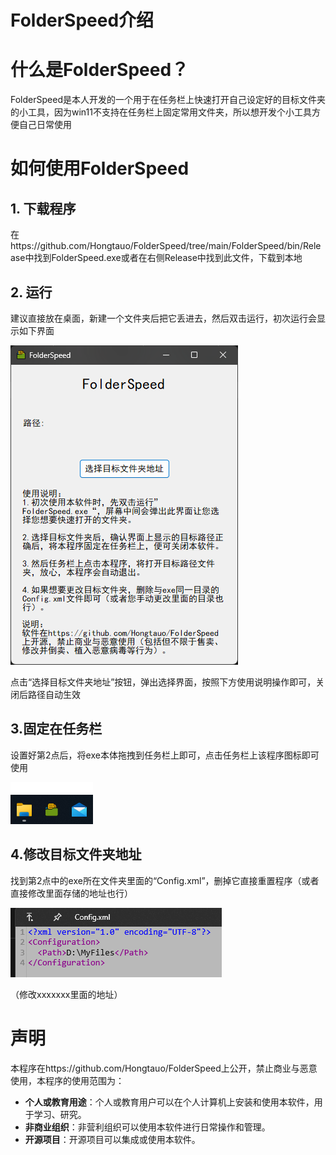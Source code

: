 # FolderSpeed介绍

# 什么是FolderSpeed？

FolderSpeed是本人开发的一个用于在任务栏上快速打开自己设定好的目标文件夹的小工具，因为win11不支持在任务栏上固定常用文件夹，所以想开发个小工具方便自己日常使用

# 如何使用FolderSpeed

## 1. 下载程序

在https://github.com/Hongtauo/FolderSpeed/tree/main/FolderSpeed/bin/Release中找到FolderSpeed.exe或者在右侧Release中找到此文件，下载到本地

## 2. 运行

建议直接放在桌面，新建一个文件夹后把它丢进去，然后双击运行，初次运行会显示如下界面

​![image](assets/image-20240601003623-w9wgsqf.png)​

点击“选择目标文件夹地址”按钮，弹出选择界面，按照下方使用说明操作即可，关闭后路径自动生效

## 3.固定在任务栏

设置好第2点后，将exe本体拖拽到任务栏上即可，点击任务栏上该程序图标即可使用

​![image](assets/image-20240601003755-cjvmn40.png)​

## 4.修改目标文件夹地址

找到第2点中的exe所在文件夹里面的“Config.xml”，删掉它直接重置程序（或者直接修改里面存储的地址也行）

​![image](assets/image-20240601004043-z18c203.png)​

（修改<Path>xxxxxxx</Path>里面的地址）

# 声明

本程序在https://github.com/Hongtauo/FolderSpeed上公开，禁止商业与恶意使用，本程序的使用范围为：

* **个人或教育用途**：个人或教育用户可以在个人计算机上安装和使用本软件，用于学习、研究。
* **非商业组织**：非营利组织可以使用本软件进行日常操作和管理。
* **开源项目**：开源项目可以集成或使用本软件。
